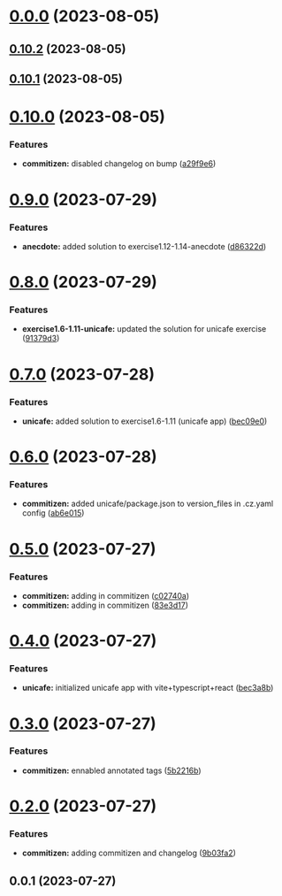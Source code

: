# [0.0.0](https://github.com/zhid0399123/fullstack-open-exercises/compare/0.10.2...0.0.0) (2023-08-05)



## [0.10.2](https://github.com/zhid0399123/fullstack-open-exercises/compare/0.10.1...0.10.2) (2023-08-05)



## [0.10.1](https://github.com/zhid0399123/fullstack-open-exercises/compare/0.10.0...0.10.1) (2023-08-05)



# [0.10.0](https://github.com/zhid0399123/fullstack-open-exercises/compare/0.9.0...0.10.0) (2023-08-05)


### Features

* **commitizen:** disabled changelog on bump ([a29f9e6](https://github.com/zhid0399123/fullstack-open-exercises/commit/a29f9e6c68781c0c1e85ba4afc9e181a2d012295))



# [0.9.0](https://github.com/zhid0399123/fullstack-open-exercises/compare/0.8.0...0.9.0) (2023-07-29)


### Features

* **anecdote:** added solution to exercise1.12-1.14-anecdote ([d86322d](https://github.com/zhid0399123/fullstack-open-exercises/commit/d86322d5a8d808da29c4d83faf62d0cfb8175edc))



# [0.8.0](https://github.com/zhid0399123/fullstack-open-exercises/compare/0.7.0...0.8.0) (2023-07-29)


### Features

* **exercise1.6-1.11-unicafe:** updated the solution for unicafe exercise ([91379d3](https://github.com/zhid0399123/fullstack-open-exercises/commit/91379d3c4e36bc28cd256f674acb2d60101fd92a))



# [0.7.0](https://github.com/zhid0399123/fullstack-open-exercises/compare/0.6.0...0.7.0) (2023-07-28)


### Features

* **unicafe:** added solution to exercise1.6-1.11 (unicafe app) ([bec09e0](https://github.com/zhid0399123/fullstack-open-exercises/commit/bec09e03aec9386f141540f6634f7bdaad184d67))



# [0.6.0](https://github.com/zhid0399123/fullstack-open-exercises/compare/0.5.0...0.6.0) (2023-07-28)


### Features

* **commitizen:** added unicafe/package.json to version_files in .cz.yaml config ([ab6e015](https://github.com/zhid0399123/fullstack-open-exercises/commit/ab6e0157617a02c3623c429cbe6e649567e44cab))



# [0.5.0](https://github.com/zhid0399123/fullstack-open-exercises/compare/0.4.0...0.5.0) (2023-07-27)


### Features

* **commitizen:** adding in commitizen ([c02740a](https://github.com/zhid0399123/fullstack-open-exercises/commit/c02740a4d224654efe850c2200cfd0fdf4540bc7))
* **commitizen:** adding in commitizen ([83e3d17](https://github.com/zhid0399123/fullstack-open-exercises/commit/83e3d17e41486e4c6917897d1a2b93752ff1299c))



# [0.4.0](https://github.com/zhid0399123/fullstack-open-exercises/compare/0.3.0...0.4.0) (2023-07-27)


### Features

* **unicafe:** initialized unicafe app with vite+typescript+react ([bec3a8b](https://github.com/zhid0399123/fullstack-open-exercises/commit/bec3a8b7e9e01833a041f7974817d63cbdb42817))



# [0.3.0](https://github.com/zhid0399123/fullstack-open-exercises/compare/0.2.0...0.3.0) (2023-07-27)


### Features

* **commitizen:** ennabled annotated tags ([5b2216b](https://github.com/zhid0399123/fullstack-open-exercises/commit/5b2216b88fd6045c432f1818f73e504915f98c99))



# [0.2.0](https://github.com/zhid0399123/fullstack-open-exercises/compare/0.0.1...0.2.0) (2023-07-27)


### Features

* **commitizen:** adding commitizen and changelog ([9b03fa2](https://github.com/zhid0399123/fullstack-open-exercises/commit/9b03fa26bb1d077895c859e213d8de530bc17cd4))



## 0.0.1 (2023-07-27)




